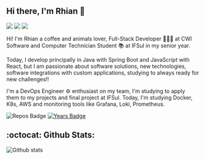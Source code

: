 ## Hi there, I'm Rhian 👋

<a href="https://www.linkedin.com/in/rhian-lopes-da-costa-526210176/"><img src="https://img.shields.io/badge/linkedin-0077B5.svg?style=for-the-badge&logo=linkedin&logoColor=white"></a>
<a href="https://www.instagram.com/ryansoldier.jar/"><img src="https://img.shields.io/badge/instagram-E4405F.svg?style=for-the-badge&logo=instagram&logoColor=white"></a>
<a href="mailto:rhianlopes63@gmail.com"><img src="https://img.shields.io/badge/e‑mail-D14836.svg?style=for-the-badge&logo=GMail&logoColor=white"></a>

Hi! I'm Rhian a coffee and animals lover, Full-Stack Developer 👨🏻‍💻 at CWI Software and Computer Technician Student 📚 at IFSul in my senior year.

Today, I develop principally in Java with Spring Boot and JavaScript with React, but I am passionate about software solutions, new technologies, software integrations with custom applications, studying to always ready for new challenges!!

I'm a DevOps Engineer ⚙️ enthusiast on my team, I'm studying to apply them to my projects and final project at IFSul. Today, I'm studying Docker, K8s, AWS and monitoring tools like Grafana, Loki, Prometheus.

![Repos Badge](https://badges.pufler.dev/repos/RhianLopes?style=for-the-badge)
[![Years Badge](https://badges.pufler.dev/years/RhianLopes?style=for-the-badge)](https://badges.pufler.dev)

## :octocat: Github Stats:

![Github stats](https://github-readme-stats.vercel.app/api?username=RhianLopes&count_private=true&show_icons=true&theme=algolia&line_height=27)

